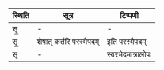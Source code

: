 | स्थिति | सूत्र | टिप्पणी |
| ----- | ------- | ------ |
| सृ॒ | - | - |
| सृ॒ | शेषात् कर्तरि परस्मैपदम् | इति परस्मैपदम् |
| सृ | - | स्वरभेदमात्रालोपः |

